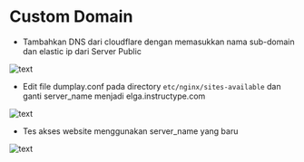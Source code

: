 # Custom Domain

- Tambahkan DNS dari cloudflare dengan memasukkan nama sub-domain dan elastic ip dari Server Public

![text](6)

- Edit file dumplay.conf pada directory `etc/nginx/sites-available` dan ganti server_name menjadi elga.instructype.com

![text](6)

- Tes akses website menggunakan server_name yang baru

![text](6)